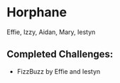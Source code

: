 # Horphane
Effie, Izzy, Aidan, Mary, Iestyn

## Completed Challenges:
- FizzBuzz by Effie and Iestyn
